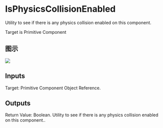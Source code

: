 # IsPhysicsCollisionEnabled

Utility to see if there is any physics collision enabled on this component.

Target is Primitive Component

## 图示

![]($-20221218-18191360.png)

## Inputs

Target: Primitive Component Object Reference.  

## Outputs

Return Value: Boolean. Utility to see if there is any physics collision enabled on this component..

